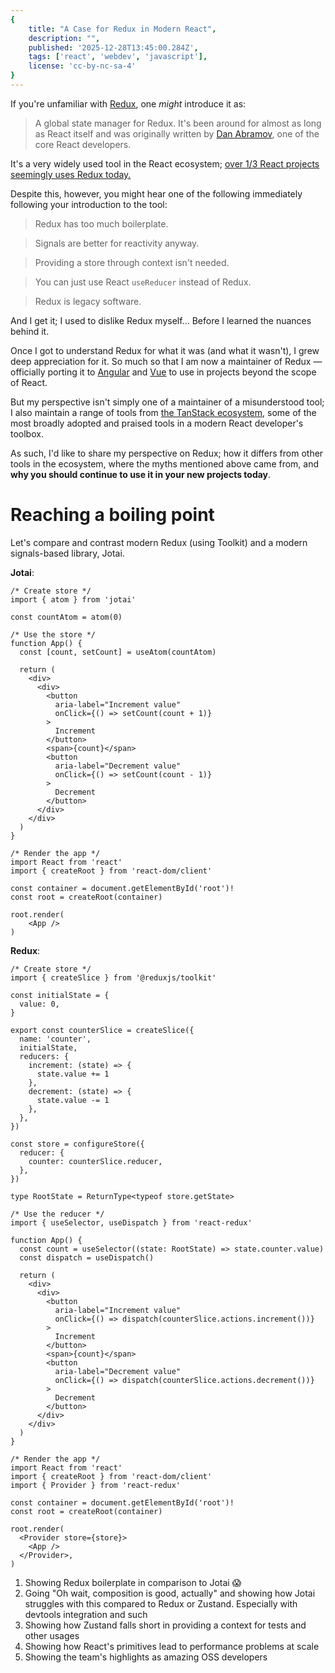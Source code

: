 ```yaml
---
{
	title: "A Case for Redux in Modern React",
	description: "",
	published: '2025-12-28T13:45:00.284Z',
	tags: ['react', 'webdev', 'javascript'],
	license: 'cc-by-nc-sa-4'
}
---
```


If you're unfamiliar with [Redux](https://redux.js.org/), one _might_ introduce it as:

> A global state manager for Redux. It's been around for almost as long as React itself and was originally written by [Dan Abramov](https://react.dev/community/team#dan-abramov), one of the core React developers.

It's a very widely used tool in the React ecosystem; [over 1/3 React projects seemingly uses Redux today.](https://tanstack.com/stats/npm?packageGroups=%5B%7B%22packages%22%3A%5B%7B%22name%22%3A%22redux%22%7D%5D%7D%2C%7B%22packages%22%3A%5B%7B%22name%22%3A%22react%22%7D%5D%7D%5D)

Despite this, however, you might hear one of the following immediately following your introduction to the tool:

> Redux has too much boilerplate.

> Signals are better for reactivity anyway.

> Providing a store through context isn't needed.

> You can just use React `useReducer` instead of Redux.

> Redux is legacy software.

And I get it; I used to dislike Redux myself... Before I learned the nuances behind it.

Once I got to understand Redux for what it was (and what it wasn't), I grew deep appreciation for it. So much so that I am now a maintainer of Redux — officially porting it to [Angular](https://angular-redux.js.org/) and [Vue](https://vue-redux.js.org/) to use in projects beyond the scope of React.

But my perspective isn't simply one of a maintainer of a misunderstood tool; I also maintain a range of tools from [the TanStack ecosystem](https://tanstack.com/), some of the most broadly adopted and praised tools in a modern React developer's toolbox.

As such, I'd like to share my perspective on Redux; how it differs from other tools in the ecosystem, where the myths mentioned above came from, and **why you should continue to use it in your new projects today**.

# Reaching a boiling point

Let's compare and contrast modern Redux (using Toolkit) and a modern signals-based library, Jotai.

**Jotai**:

```tsx
/* Create store */
import { atom } from 'jotai'

const countAtom = atom(0)

/* Use the store */
function App() {
  const [count, setCount] = useAtom(countAtom)

  return (
    <div>
      <div>
        <button
          aria-label="Increment value"
          onClick={() => setCount(count + 1)}
        >
          Increment
        </button>
        <span>{count}</span>
        <button
          aria-label="Decrement value"
          onClick={() => setCount(count - 1)}
        >
          Decrement
        </button>
      </div>
    </div>
  )
}

/* Render the app */
import React from 'react'
import { createRoot } from 'react-dom/client'

const container = document.getElementById('root')!
const root = createRoot(container)

root.render(
    <App />
)
```



**Redux**:

```tsx
/* Create store */
import { createSlice } from '@reduxjs/toolkit'

const initialState = {
  value: 0,
}

export const counterSlice = createSlice({
  name: 'counter',
  initialState,
  reducers: {
    increment: (state) => {
      state.value += 1
    },
    decrement: (state) => {
      state.value -= 1
    },
  },
})

const store = configureStore({
  reducer: {
    counter: counterSlice.reducer,
  },
})

type RootState = ReturnType<typeof store.getState>

/* Use the reducer */
import { useSelector, useDispatch } from 'react-redux'

function App() {
  const count = useSelector((state: RootState) => state.counter.value)
  const dispatch = useDispatch()

  return (
    <div>
      <div>
        <button
          aria-label="Increment value"
          onClick={() => dispatch(counterSlice.actions.increment())}
        >
          Increment
        </button>
        <span>{count}</span>
        <button
          aria-label="Decrement value"
          onClick={() => dispatch(counterSlice.actions.decrement())}
        >
          Decrement
        </button>
      </div>
    </div>
  )
}

/* Render the app */
import React from 'react'
import { createRoot } from 'react-dom/client'
import { Provider } from 'react-redux'

const container = document.getElementById('root')!
const root = createRoot(container)

root.render(
  <Provider store={store}>
    <App />
  </Provider>,
)
```



1) Showing Redux boilerplate in comparison to Jotai :scream:
2) Going "Oh wait, composition is good, actually" and showing how Jotai struggles with this compared to Redux or Zustand. Especially with devtools integration and such
3) Showing how Zustand falls short in providing a context for tests and other usages
4) Showing how React's primitives lead to performance problems at scale
5) Showing the team's highlights as amazing OSS developers
